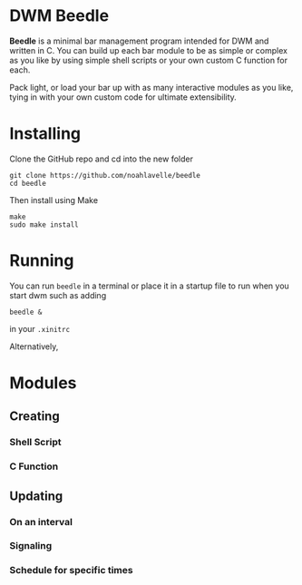 # DWM Beedle

**Beedle** is a minimal bar management program intended for DWM and written in C. You can build up each bar module to be as simple or complex as you like by using simple shell scripts or your own custom C function for each.

Pack light, or load your bar up with as many interactive modules as you like, tying in with your own custom code for ultimate extensibility. 

# Installing
Clone the GitHub repo and cd into the new folder
```
git clone https://github.com/noahlavelle/beedle
cd beedle
```

Then install using Make
```
make
sudo make install
```

# Running
You can run ``beedle`` in a terminal or place it in a startup file to run when you start dwm such as adding
```
beedle &
```

in your ``.xinitrc``

Alternatively,


# Modules
## Creating
### Shell Script
### C Function
## Updating
### On an interval
### Signaling
### Schedule for specific times

